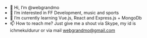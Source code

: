 - 👋 Hi, I’m @webgrandmo
- 👀 I’m interested in FF Development, music and sports
- 🌱 I’m currently learning Vue.js, React and Express.js + MongoDb
- 📫 How to reach me? Just give me a shout via Skype, my id is ichmekuldurur or via mail webgrandmo@gmail.com

<!---
webgrandmo/webgrandmo is a ✨ special ✨ repository because its `README.md` (this file) appears on your GitHub profile.
You can click the Preview link to take a look at your changes.
--->
